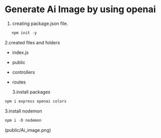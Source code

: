 # Generate Ai Image by using openai

1. creating package.json file.

```js
   npm init -y
```

2.created files and folders

- index.js
- public
- controllers
- routes

  3.install packages

```js
npm i express openai colors

```

3.install nodemon

```js
npm i -D nodemon

```

(public/Ai_image.png)
